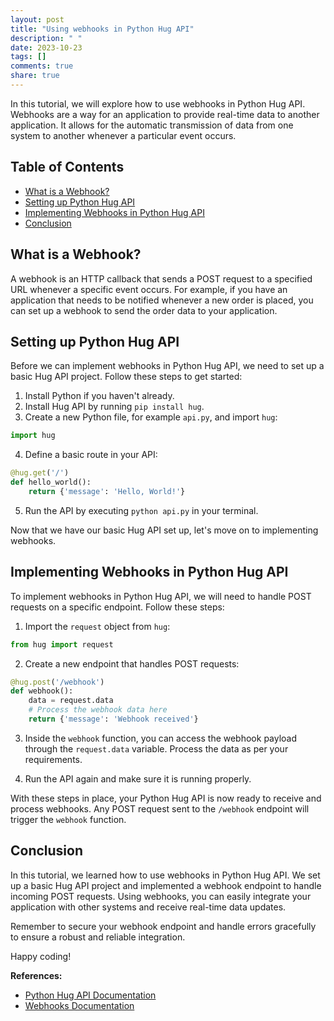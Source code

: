 ```yaml
---
layout: post
title: "Using webhooks in Python Hug API"
description: " "
date: 2023-10-23
tags: []
comments: true
share: true
---
```


In this tutorial, we will explore how to use webhooks in Python Hug API. Webhooks are a way for an application to provide real-time data to another application. It allows for the automatic transmission of data from one system to another whenever a particular event occurs.

## Table of Contents
- [What is a Webhook?](#what-is-a-webhook)
- [Setting up Python Hug API](#setting-up-python-hug-api)
- [Implementing Webhooks in Python Hug API](#implementing-webhooks-in-python-hug-api)
- [Conclusion](#conclusion)

## What is a Webhook?
A webhook is an HTTP callback that sends a POST request to a specified URL whenever a specific event occurs. For example, if you have an application that needs to be notified whenever a new order is placed, you can set up a webhook to send the order data to your application.

## Setting up Python Hug API
Before we can implement webhooks in Python Hug API, we need to set up a basic Hug API project. Follow these steps to get started:

1. Install Python if you haven't already.
2. Install Hug API by running `pip install hug`.
3. Create a new Python file, for example `api.py`, and import `hug`:

```python
import hug
```

4. Define a basic route in your API:

```python
@hug.get('/')
def hello_world():
    return {'message': 'Hello, World!'}
```

5. Run the API by executing `python api.py` in your terminal.

Now that we have our basic Hug API set up, let's move on to implementing webhooks.

## Implementing Webhooks in Python Hug API
To implement webhooks in Python Hug API, we will need to handle POST requests on a specific endpoint. Follow these steps:

1. Import the `request` object from `hug`:

```python
from hug import request
```

2. Create a new endpoint that handles POST requests:

```python
@hug.post('/webhook')
def webhook():
    data = request.data
    # Process the webhook data here
    return {'message': 'Webhook received'}
```

3. Inside the `webhook` function, you can access the webhook payload through the `request.data` variable. Process the data as per your requirements.

4. Run the API again and make sure it is running properly.

With these steps in place, your Python Hug API is now ready to receive and process webhooks. Any POST request sent to the `/webhook` endpoint will trigger the `webhook` function.

## Conclusion
In this tutorial, we learned how to use webhooks in Python Hug API. We set up a basic Hug API project and implemented a webhook endpoint to handle incoming POST requests. Using webhooks, you can easily integrate your application with other systems and receive real-time data updates.

Remember to secure your webhook endpoint and handle errors gracefully to ensure a robust and reliable integration.

Happy coding!

**References:**
- [Python Hug API Documentation](https://www.hugapi.com/)
- [Webhooks Documentation](https://en.wikipedia.org/wiki/Webhook)